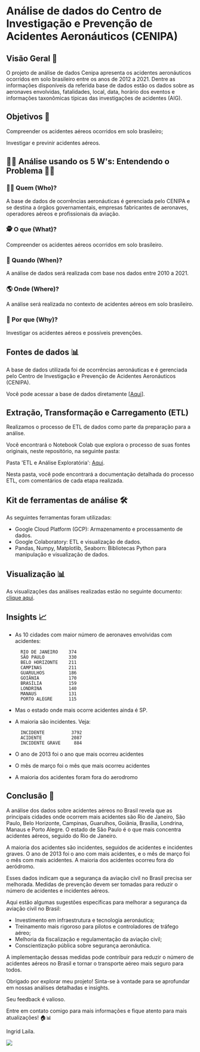 # Análise de dados do Centro de Investigação e Prevenção de Acidentes Aeronáuticos (CENIPA)

## Visão Geral 🏢

  O projeto de análise de dados Cenipa apresenta os acidentes aeronáuticos ocorridos em solo brasileiro entre os anos de 2012 a 2021. 
  Dentre as informações disponíveis da referida base de dados estão os dados sobre as aeronaves envolvidas, fatalidades, local, data, horário dos eventos e informações taxonômicas típicas das investigações de acidentes (AIG).

## Objetivos 🎯

Compreender os acidentes aéreos ocorridos em solo brasileiro;

Investigar e previnir acidentes aéreos.


## 🕵️‍♂️ Análise usando os 5 W's: Entendendo o Problema 🕵️‍♀️

### 🤷‍♀️ Quem (Who)?

A base de dados de ocorrências aeronáuticas é gerenciada pelo CENIPA e se destina a órgãos governamentais, empresas fabricantes de aeronaves, operadores aéreos e profissionais da aviação.

### 🕵️ O que (What)?

Compreender os acidentes aéreos ocorridos em solo brasileiro.

### 📅 Quando (When)?

A análise de dados será realizada com base nos dados entre 2010 a 2021.

### 🌎 Onde (Where)?

A análise será realizada no contexto de acidentes aéreos em solo brasileiro.

### 🤔 Por que (Why)?

Investigar os acidentes aéreos e possíveis prevenções.


## Fontes de dados 📊

A base de dados utilizada foi de ocorrências aeronáuticas e é gerenciada pelo Centro de Investigação e Prevenção de Acidentes Aeronáuticos (CENIPA).

Você pode acessar a base de dados diretamente [[Aqui](https://dados.gov.br/dados/conjuntos-dados/ocorrencias-aeronauticas-da-aviacao-civil-brasileira)].


## Extração, Transformação e Carregamento (ETL)

Realizamos o processo de ETL de dados como parte da preparação para a análise.

Você encontrará o Notebook Colab que explora o processo de suas fontes originais, neste repositório, na seguinte pasta:

Pasta 'ETL e Análise Exploratória': [Aqui](https://github.com/IngridLaila/Projeto-Analise-de-Dados/blob/main/An%C3%A1lise%20de%20Dados%20CENIPA/ETL%20e%20An%C3%A1lise%20Explorat%C3%B3ria/An%C3%A1lise_CENIPA.ipynb). 

Nesta pasta, você pode encontrará a documentação detalhada do processo ETL, com comentários de cada etapa realizada.


## Kit de ferramentas de análise 🛠️

As seguintes ferramentas foram utilizadas:

* Google Cloud Platform (GCP): Armazenamento e processamento de dados.
* Google Colaboratory: ETL e visualização de dados.
* Pandas, Numpy, Matplotlib, Seaborn: Bibliotecas Python para manipulação e visualização de dados.

## Visualização 📊

As visualizações das análises realizadas estão no seguinte documento: [clique aqui](https://github.com/IngridLaila/Projeto-Analise-de-Dados/blob/main/An%C3%A1lise%20de%20Dados%20CENIPA/ETL%20e%20An%C3%A1lise%20Explorat%C3%B3ria/An%C3%A1lise_CENIPA.ipynb).

     
## Insights 📈

* As 10 cidades com maior número de aeronaves envolvidas com acidentes:
  
        RIO DE JANEIRO    374
        SÃO PAULO         330
        BELO HORIZONTE    211
        CAMPINAS          211
        GUARULHOS         186
        GOIÂNIA           170
        BRASÍLIA          159
        LONDRINA          140
        MANAUS            131
        PORTO ALEGRE      115

* Mas o estado onde mais ocorre acidentes ainda é SP.

* A maioria são incidentes. Veja:
  
        INCIDENTE          3792
        ACIDENTE           2087
        INCIDENTE GRAVE     884

* O ano de 2013 foi o ano que mais ocorreu acidentes

* O mês de março foi o mês que mais ocorreu acidentes

* A maioria dos acidentes foram fora do aerodromo

## Conclusão 🧐

A análise dos dados sobre acidentes aéreos no Brasil revela que as principais cidades onde ocorrem mais acidentes são Rio de Janeiro, São Paulo, Belo Horizonte, Campinas, Guarulhos, Goiânia, Brasília, Londrina, Manaus e Porto Alegre. O estado de São Paulo é o que mais concentra acidentes aéreos, seguido do Rio de Janeiro.

A maioria dos acidentes são incidentes, seguidos de acidentes e incidentes graves. O ano de 2013 foi o ano com mais acidentes, e o mês de março foi o mês com mais acidentes. A maioria dos acidentes ocorreu fora do aeródromo.

Esses dados indicam que a segurança da aviação civil no Brasil precisa ser melhorada. Medidas de prevenção devem ser tomadas para reduzir o número de acidentes e incidentes aéreos.

Aqui estão algumas sugestões específicas para melhorar a segurança da aviação civil no Brasil:

* Investimento em infraestrutura e tecnologia aeronáutica;
* Treinamento mais rigoroso para pilotos e controladores de tráfego aéreo;
* Melhoria da fiscalização e regulamentação da aviação civil;
* Conscientização pública sobre segurança aeronáutica.
  
A implementação dessas medidas pode contribuir para reduzir o número de acidentes aéreos no Brasil e tornar o transporte aéreo mais seguro para todos.


Obrigado por explorar meu projeto! Sinta-se à vontade para se aprofundar em nossas análises detalhadas e insights.

Seu feedback é valioso.

Entre em contato comigo para mais informações e fique atento para mais atualizações! 🏠📊

Ingrid Laila.
<div>
   <a href="https://www.linkedin.com/in/ingrid-laila-analistadados/" target="_blank"><img src="https://img.shields.io/badge/-LinkedIn-%230077B5?style=for-the-badge&logo=linkedin&logoColor=white" target="_blank"></a>
</div>


 
